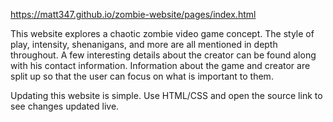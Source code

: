https://matt347.github.io/zombie-website/pages/index.html

This website explores a chaotic zombie video game concept. The style of play, intensity, shenanigans, and more are all mentioned in depth throughout. A few interesting details about the creator can be found along with his contact information. Information about the game and creator are split up so that the user can focus on what is important to them.

Updating this website is simple. Use HTML/CSS and open the source link to see changes updated live.
